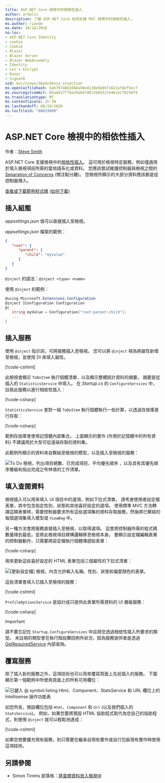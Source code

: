 ```yaml
---
title: ASP.NET Core 檢視中的相依性插入
author: ardalis
description: 了解 ASP.NET Core 如何支援 MVC 檢視中的相依性插入。
ms.author: riande
ms.date: 10/14/2016
no-loc:
- ASP.NET Core Identity
- cookie
- Cookie
- Blazor
- Blazor Server
- Blazor WebAssembly
- Identity
- Let's Encrypt
- Razor
- SignalR
uid: mvc/views/dependency-injection
ms.openlocfilehash: 5ab79740d2068a50e4138e5b86f1622af8ef5ec7
ms.sourcegitcommit: 65add17f74a29a647d812b04517e46cbc78258f9
ms.translationtype: MT
ms.contentlocale: zh-TW
ms.lasthandoff: 08/19/2020
ms.locfileid: "88633600"
---
```

# <a name="dependency-injection-into-views-in-aspnet-core"></a>ASP.NET Core 檢視中的相依性插入

作者：[Steve Smith](https://ardalis.com/)

ASP.NET Core 支援檢視中的[相依性插入](xref:fundamentals/dependency-injection)。 這可用於檢視特定服務，例如僅適用於填入檢視項目所需的當地語系化或資料。 您應該嘗試維護控制器與檢視之間的 [Separation of Concerns](/dotnet/standard/modern-web-apps-azure-architecture/architectural-principles#separation-of-concerns) (關注點分離)。 您檢視所顯示的大部分資料應該都是從控制器傳入。

[查看或下載範例程式碼](https://github.com/dotnet/AspNetCore.Docs/tree/master/aspnetcore/mvc/views/dependency-injection/sample) ([如何下載](xref:index#how-to-download-a-sample)) 

## <a name="configuration-injection"></a>插入組態

*appsettings.json* 值可以直接插入至檢視。

*appsettings.json* 檔案的範例：

```json
{
   "root": {
      "parent": {
         "child": "myvalue"
      }
   }
}
```

`@inject` 的語法：`@inject <type> <name>`

使用 `@inject` 的範例：

```csharp
@using Microsoft.Extensions.Configuration
@inject IConfiguration Configuration
@{
   string myValue = Configuration["root:parent:child"];
   ...
}
```

## <a name="service-injection"></a>插入服務

使用 `@inject` 指示詞，可將服務插入至檢視。 您可以將 `@inject` 視為將屬性新增至檢視，並使用 DI 來填入屬性。

[!code-cshtml[](../../mvc/views/dependency-injection/sample/src/ViewInjectSample/Views/ToDo/Index.cshtml?highlight=4,5,15,16,17)]

此檢視會顯示 `ToDoItem` 執行個體清單，以及顯示整體統計資料的摘要。 摘要是從插入的 `StatisticsService` 中填入。 在 *Startup.cs* 的 `ConfigureServices` 中，註冊此服務以進行相依性插入：

[!code-csharp[](../../mvc/views/dependency-injection/sample/src/ViewInjectSample/Startup.cs?highlight=6,7&range=15-22)]

`StatisticsService` 會對一組 `ToDoItem` 執行個體執行一些計算，以透過存放庫進行存取：

[!code-csharp[](../../mvc/views/dependency-injection/sample/src/ViewInjectSample/Model/Services/StatisticsService.cs?highlight=15,20,25)]

範例存放庫會使用記憶體內部集合。 上面顯示的實作 (作用於記憶體中的所有資料) 不建議用於大型可從遠端存取的資料集。

此範例所顯示的資料來自繫結至檢視的模型，以及插入至檢視的服務：

![To Do 檢視，列出項目總數、已完成項目、平均優先順序 ，以及具有其優先順序層級和指出完成之布林值的工作清單。](dependency-injection/_static/screenshot.png)

## <a name="populating-lookup-data"></a>填入查閱資料

檢視插入可以用來填入 UI 項目中的選項，例如下拉式清單。 請考慮使用者設定檔表單，其中包含指定性別、狀態和其他喜好設定的選項。 使用標準 MVC 方法轉譯這類表單時，需要控制器要求所有這些選項集的資料存取服務，然後將已繫結的每個選項集填入模型或 `ViewBag` 中。

另一種方法會將服務直接插入至檢視，以取得選項。 這會將控制器所需的程式碼數量降到最低，並將此檢視項目建構邏輯移至檢視本身。 要顯示設定檔編輯表單的控制器動作，只需要將設定檔執行個體傳遞給表單：

[!code-csharp[](../../mvc/views/dependency-injection/sample/src/ViewInjectSample/Controllers/ProfileController.cs?highlight=9,19)]

用來更新這些喜好設定的 HTML 表單包括三個屬性的下拉式清單：

![[更新設定檔] 檢視，內含允許輸入名稱、性別、狀態和偏愛顏色的表單。](dependency-injection/_static/updateprofile.png)

這些清單會填入已插入至檢視的服務：

[!code-cshtml[](../../mvc/views/dependency-injection/sample/src/ViewInjectSample/Views/Profile/Index.cshtml?highlight=4,16,17,21,22,26,27)]

`ProfileOptionsService` 是設計成只提供此表單所需資料的 UI 層級服務：

[!code-csharp[](../../mvc/views/dependency-injection/sample/src/ViewInjectSample/Model/Services/ProfileOptionsService.cs?highlight=7,13,24)]

> [!IMPORTANT]
> 請不要忘記在 `Startup.ConfigureServices` 中註冊您透過相依性插入所要求的類型。 未註冊的類型會在執行階段擲回例外狀況，因為服務提供者是透過 [GetRequiredService](/dotnet/api/microsoft.extensions.dependencyinjection.serviceproviderserviceextensions.getrequiredservice) 內部查詢。

## <a name="overriding-services"></a>覆寫服務

除了插入新的服務之外，這項技術也可以用來覆寫頁面上先前插入的服務。 下圖顯示第一個範例中所使用頁面上的所有可用欄位：

![已鍵入 @ symbol listing Html、Component、StatsService 和 URL 欄位上的 Intellisense 操作功能表](dependency-injection/_static/razor-fields.png)

如您所見，預設欄位包括 `Html`、`Component` 和 `Url` (以及我們插入的 `StatsService`)。 例如，如果您要將預設 HTML 協助程式取代為您自己的協助程式，則使用 `@inject` 就可以輕鬆地達成：

[!code-cshtml[](../../mvc/views/dependency-injection/sample/src/ViewInjectSample/Views/Helper/Index.cshtml?highlight=3,11)]

如果您想要擴充現有服務，則只需要在繼承自現有實作或自行包裝現有實作時使用這項技術。

## <a name="see-also"></a>另請參閱

* Simon Timms 部落格：[將查閱資料放入檢視中](https://blog.simontimms.com/2015/06/09/getting-lookup-data-into-you-view/)
